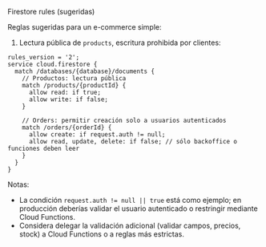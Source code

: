 Firestore rules (sugeridas)

Reglas sugeridas para un e-commerce simple:

1) Lectura pública de `products`, escritura prohibida por clientes:

```
rules_version = '2';
service cloud.firestore {
  match /databases/{database}/documents {
    // Productos: lectura pública
    match /products/{productId} {
      allow read: if true;
      allow write: if false;
    }

    // Orders: permitir creación solo a usuarios autenticados
    match /orders/{orderId} {
      allow create: if request.auth != null;
      allow read, update, delete: if false; // sólo backoffice o funciones deben leer
    }
  }
}
```

Notas:
- La condición `request.auth != null || true` está como ejemplo; en producción deberías validar el usuario autenticado o restringir mediante Cloud Functions.
- Considera delegar la validación adicional (validar campos, precios, stock) a Cloud Functions o a reglas más estrictas.
